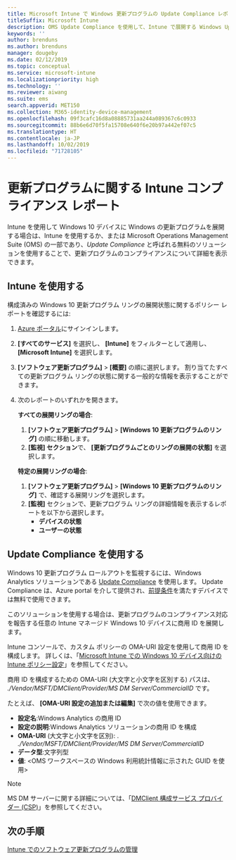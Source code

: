 ```yaml
---
title: Microsoft Intune で Windows 更新プログラムの Update Compliance レポートを使用する
titleSuffix: Microsoft Intune
description: OMS Update Compliance を使用して、Intune で展開する Windows Updates のレポート データを表示します。
keywords: ''
author: brenduns
ms.author: brenduns
manager: dougeby
ms.date: 02/12/2019
ms.topic: conceptual
ms.service: microsoft-intune
ms.localizationpriority: high
ms.technology: ''
ms.reviewer: aiwang
ms.suite: ems
search.appverid: MET150
ms.collection: M365-identity-device-management
ms.openlocfilehash: 09f3cafc16d8a08885731aa244a089367c6c0933
ms.sourcegitcommit: 88b6e6d70f5fa15708e640f6e20b97a442ef07c5
ms.translationtype: HT
ms.contentlocale: ja-JP
ms.lasthandoff: 10/02/2019
ms.locfileid: "71728105"
---
```

# <a name="intune-compliance-reports-for-updates"></a>更新プログラムに関する Intune コンプライアンス レポート
Intune を使用して Windows 10 デバイスに Windows の更新プログラムを展開する場合は、Intune を使用するか、または Microsoft Operations Management Suite (OMS) の一部であり、*Update Compliance* と呼ばれる無料のソリューションを使用することで、更新プログラムのコンプライアンスについて詳細を表示できます。

## <a name="use-intune"></a>Intune を使用する
構成済みの Windows 10 更新プログラム リングの展開状態に関するポリシー レポートを確認するには: 
1. [Azure ポータル](https://portal.azure.com/)にサインインします。
2. **[すべてのサービス]** を選択し、 **[Intune]** をフィルターとして適用し、 **[Microsoft Intune]** を選択します。
3. **[ソフトウェア更新プログラム]**  >  **[概要]** の順に選択します。 割り当てたすべての更新プログラム リングの状態に関する一般的な情報を表示することができます。
4. 次のレポートのいずれかを開きます。  

   **すべての展開リングの場合**:
   1. **[ソフトウェア更新プログラム]**  >  **[Windows 10 更新プログラムのリング]** の順に移動します。
   2. **[監視] セクション**で、 **[更新プログラムごとのリングの展開の状態]** を選択します。  

   **特定の展開リングの場合**:  

   1. **[ソフトウェア更新プログラム]**  >  **[Windows 10 更新プログラムのリング]** で、確認する展開リングを選択します。  
   2. **[監視]** セクションで、更新プログラム リングの詳細情報を表示するレポートを以下から選択します。  
      - **デバイスの状態**  
      - **ユーザーの状態**  

## <a name="use-update-compliance"></a>Update Compliance を使用する
Windows 10 更新プログラム ロールアウトを監視するには、Windows Analytics ソリューションである [Update Compliance](https://technet.microsoft.com/itpro/windows/manage/update-compliance-monitor) を使用します。 Update Compliance は、Azure portal を介して提供され、[前提条件](https://docs.microsoft.com/windows/deployment/update/update-compliance-get-started#update-compliance-prerequisites)を満たすデバイスでは無料で使用できます。  

このソリューションを使用する場合は、更新プログラムのコンプライアンス対応を報告する任意の Intune マネージド Windows 10 デバイスに商用 ID を展開します。  

Intune コンソールで、カスタム ポリシーの OMA-URI 設定を使用して商用 ID を構成します。 詳しくは、「[Microsoft Intune での Windows 10 デバイス向けの Intune ポリシー設定](https://docs.microsoft.com/intune-classic/deploy-use/windows-10-policy-settings-in-microsoft-intune)」を参照してください。  

商用 ID を構成するための OMA-URI (大文字と小文字を区別する) パスは、 *./Vendor/MSFT/DMClient/Provider/MS DM Server/CommercialID* です。  

たとえば、 **[OMA-URI 設定の追加または編集]** で次の値を使用できます。
- **設定名**:Windows Analytics の商用 ID
- **設定の説明**:Windows Analytics ソリューションの商用 ID を構成
- **OMA-URI** (大文字と小文字を区別): . *./Vendor/MSFT/DMClient/Provider/MS DM Server/CommercialID*
- **データ型**:文字列型
- **値**: \<OMS ワークスペースの Windows 利用統計情報に示された GUID を使用>
 
> [!NOTE]  
> MS DM サーバーに関する詳細については、「[DMClient 構成サービス プロバイダー (CSP)]( https://docs.microsoft.com/windows/client-management/mdm/dmclient-csp)」を参照してください。

## <a name="next-steps"></a>次の手順
[Intune でのソフトウェア更新プログラムの管理](windows-update-for-business-configure.md)

